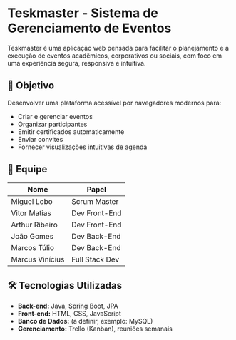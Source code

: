 # Teskmaster - Sistema de Gerenciamento de Eventos

Teskmaster é uma aplicação web pensada para facilitar o planejamento e a execução de eventos acadêmicos, corporativos ou sociais, com foco em uma experiência segura, responsiva e intuitiva.

## 🎯 Objetivo

Desenvolver uma plataforma acessível por navegadores modernos para:
- Criar e gerenciar eventos
- Organizar participantes
- Emitir certificados automaticamente
- Enviar convites
- Fornecer visualizações intuitivas de agenda

## 👥 Equipe

| Nome            | Papel             |
|-----------------|-------------------|
| Miguel Lobo     | Scrum Master       |
| Vitor Matias    | Dev Front-End      |
| Arthur Ribeiro  | Dev Front-End      |
| João Gomes      | Dev Back-End       |
| Marcos Túlio    | Dev Back-End       |
| Marcus Vinícius | Full Stack Dev     |

## 🛠️ Tecnologias Utilizadas

- **Back-end:** Java, Spring Boot, JPA
- **Front-end:** HTML, CSS, JavaScript
- **Banco de Dados:** (a definir, exemplo: MySQL)
- **Gerenciamento:** Trello (Kanban), reuniões semanais
